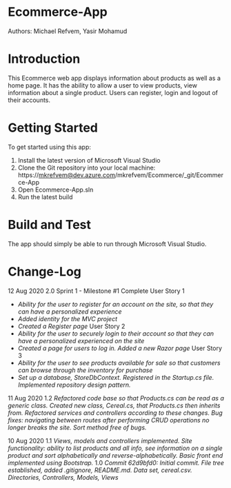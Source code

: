 # Ecommerce-App
Authors: Michael Refvem, Yasir Mohamud

# Introduction 
This Ecommerce web app displays information about products as well as a home page. It has the ability to allow a user to view products, view information about a single product. Users can register, login and logout of their accounts. 

# Getting Started
To get started using this app:
1.	Install the latest version of Microsoft Visual Studio
2.	Clone the Git repository into your local machine: https://mkrefvem@dev.azure.com/mkrefvem/Ecommerce/_git/Ecommerce-App
3.	Open Ecommerce-App.sln
4.	Run the latest build

# Build and Test
The app should simply be able to run through Microsoft Visual Studio. 

# Change-Log

12 Aug 2020
2.0 Sprint 1 - Milestone #1 Complete
User Story 1 
- *Ability for the user to register for an account on the site, so that they can have a personalized experience*
- *Added identity for the MVC project*
- *Created a Register page*
User Story 2
- *Ability for the user to securely login to their account so that they can have a personalized experienced on the site*
- *Created a page for users to log in. Added a new Razor page*
User Story 3
- *Ability for the user to see products available for sale so that customers can browse through the inventory for purchase*
- *Set up a database, StoreDbContext. Registered in the Startup.cs file. Implemented repository design pattern.*

11 Aug 2020
1.2 *Refactored code base so that Products.cs can be read as a generic class. Created new class, Cereal.cs, that Products.cs then inherits from. Refactored services and controllers according to these changes. Bug fixes: navigating between routes after performing CRUD operations no longer breaks the site. Sort method free of bugs.*

10 Aug 2020
1.1 *Views, models and controllers implemented. Site functionality: ability to list products and all info, see information on a single product and sort alphabetically and reverse-alphabetically. Basic front end implemented using Bootstrap.*
1.0 *Commit 62d9bfd0: Initial commit. File tree established, added .gitignore, README.md. Data set, cereal.csv. Directories, Controllers, Models, Views*